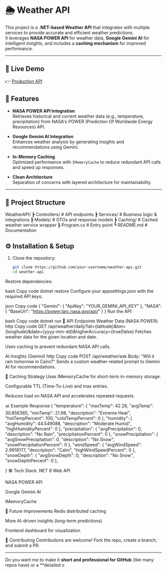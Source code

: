 # 🌦️ Weather API

This project is a **.NET-based Weather API** that integrates with multiple services to provide accurate and efficient weather predictions.  
It leverages **NASA POWER API** for weather data, **Google Gemini AI** for intelligent insights, and includes a **caching mechanism** for improved performance.

---
## 🔗 Live Demo

👉 [Production API](https://weatherprediction-production-2120.up.railway.app/index.html)  

## 🚀 Features

- **NASA POWER API Integration**  
  Retrieves historical and current weather data (e.g., temperature, precipitation) from NASA's POWER (Prediction Of Worldwide Energy Resources) API.

- **Google Gemini AI Integration**  
  Enhances weather analysis by generating insights and recommendations using Gemini.

- **In-Memory Caching**  
  Optimized performance with `IMemoryCache` to reduce redundant API calls and speed up responses.

- **Clean Architecture**  
  Separation of concerns with layered architecture for maintainability.

---

## 📂 Project Structure

WeatherAPI/
┣ Controllers/ # API endpoints
┣ Services/ # Business logic & integrations
┣ Models/ # DTOs and response models
┣ Caching/ # Cached weather service wrapper
┣ Program.cs # Entry point
┗ README.md # Documentation



## ⚙️ Installation & Setup

1. Clone the repository:
   ```bash
   git clone https://github.com/your-username/weather-api.git
   cd weather-api
Restore dependencies:

bash
Copy code
dotnet restore
Configure your appsettings.json with the required API keys:

json
Copy code
{
  "Gemini": {
    "ApiKey": "YOUR_GEMINI_API_KEY"
  },
  "NASA": {
    "BaseUrl": "https://power.larc.nasa.gov/api/"
  }
}
Run the API:

bash
Copy code
dotnet run
📡 API Endpoints
Weather Data (NASA POWER)
http
Copy code
GET /api/weather/daily?lat={latitude}&lon={longitude}&date={yyyy-mm-dd}&higherAccuracy={true|false}
Fetches weather data for the given location and date.

Uses caching to prevent redundant NASA API calls.

AI Insights (Gemini)
http
Copy code
POST /api/weather/ask
Body: "Will it rain tomorrow in Cairo?"
Sends a custom weather-related prompt to Gemini AI for recommendations.

🧠 Caching Strategy
Uses IMemoryCache for short-term in-memory storage.

Configurable TTL (Time-To-Live) and max entries.

Reduces load on NASA API and accelerates repeated requests.

📊 Example Response
{
  "temperature": {
    "maxTemp": 42.28,
    "avgTemp": 30.856365,
    "minTemp": 21.98,
    "description": "Extreme Heat",
    "hotTempPercent": 100,
    "coldTempPercent": 0
  },
  "humidity": {
    "avgHumidity": 44.549088,
    "description": "Moderate Humid",
    "highHumidityPercent": 0
  },
  "precipitation": {
    "avgPrecipitation": 0,
    "description": "No Rain",
    "precipitationPercent": 0
  },
  "snowPrecipitation": {
    "avgSnowPrecipitation": 0,
    "description": "No Snow",
    "snowPrecipitationPercent": 0
  },
  "windSpeed": {
    "avgWindSpeed": 2.9918177,
    "description": "Calm",
    "highWindSpeedPercent": 0
  },
  "snowDepth": {
    "avgSnowDepth": 0,
    "description": "No Snow",
    "snowDepthPercent": 0
  },
 
}
🛠️ Tech Stack
.NET 8 Web API

NASA POWER API

Google Gemini AI

IMemoryCache

📌 Future Improvements
Redis distributed caching

More AI-driven insights (long-term predictions)

Frontend dashboard for visualization

🤝 Contributing
Contributions are welcome!
Fork the repo, create a branch, and submit a PR.





---

Do you want me to make it **short and professional for GitHub** (like many repos have) or a **detailed o
